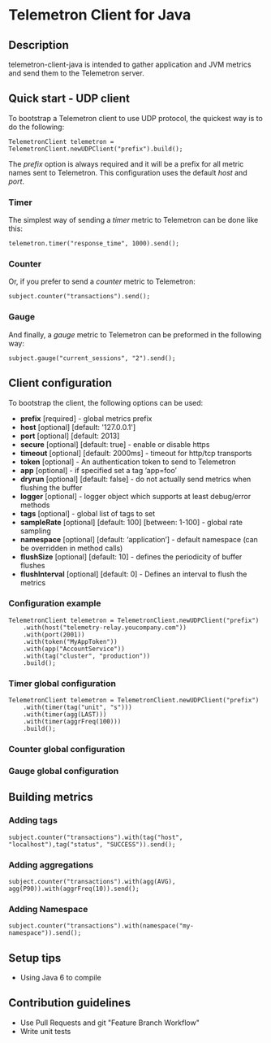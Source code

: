 # Telemetron Client for Java #

## Description ##

telemetron-client-java is intended to gather application and JVM metrics and send them to the Telemetron server.

## Quick start - UDP client ##

To bootstrap a Telemetron client to use UDP protocol, the quickest way is to do the following:

    TelemetronClient telemetron = TelemetronClient.newUDPClient("prefix").build();


The _prefix_ option is always required and it will be a prefix for all metric names sent to Telemetron. This configuration uses the default _host_ and _port_.

### Timer ###
The simplest way of sending a _timer_ metric to Telemetron can be done like this:

    telemetron.timer("response_time", 1000).send();

### Counter ###
Or, if you prefer to send a _counter_ metric to Telemetron:

    subject.counter("transactions").send();

### Gauge ###
And finally, a _gauge_ metric to Telemetron can be preformed in the following way:

    subject.gauge("current_sessions", "2").send();

## Client configuration ##

To bootstrap the client, the following options can be used:

* **prefix** [required] - global metrics prefix
* **host** [optional] [default: '127.0.0.1']
* **port** [optional] [default: 2013]
* **secure** [optional] [default: true] - enable or disable https
* **timeout** [optional] [default: 2000ms] - timeout for http/tcp transports
* **token** [optional] - An authentication token to send to Telemetron
* **app** [optional] - if specified set a tag ‘app=foo’
* **dryrun** [optional] [default: false] - do not actually send metrics when flushing the buffer
* **logger** [optional] - logger object which supports at least debug/error methods
* **tags** [optional] - global list of tags to set
* **sampleRate** [optional] [default: 100] [between: 1-100] - global rate sampling
* **namespace** [optional] [default: ‘application’] - default namespace (can be overridden in method calls)
* **flushSize** [optional] [default: 10] - defines the periodicity of buffer flushes
* **flushInterval** [optional] [default: 0] - Defines an interval to flush the metrics

### Configuration example ###

    TelemetronClient telemetron = TelemetronClient.newUDPClient("prefix")
        .with(host("telemetry-relay.youcompany.com"))
        .with(port(2001))
        .with(token("MyAppToken"))
        .with(app("AccountService"))
        .with(tag("cluster", "production"))
        .build();

### Timer global configuration ###
    TelemetronClient telemetron = TelemetronClient.newUDPClient("prefix")
        .with(timer(tag("unit", "s")))
        .with(timer(agg(LAST)))
        .with(timer(aggrFreq(100)))
        .build();
        
### Counter global configuration ###

### Gauge global configuration ###
        
## Building metrics ##

### Adding tags ###

    subject.counter("transactions").with(tag("host", "localhost"),tag("status", "SUCCESS")).send();
        
### Adding aggregations ###

    subject.counter("transactions").with(agg(AVG), agg(P90)).with(aggrFreq(10)).send();
        
### Adding Namespace ###

    subject.counter("transactions").with(namespace("my-namespace")).send();

## Setup tips ##

* Using Java 6 to compile

## Contribution guidelines ##

* Use Pull Requests and git "Feature Branch Workflow"
* Write unit tests